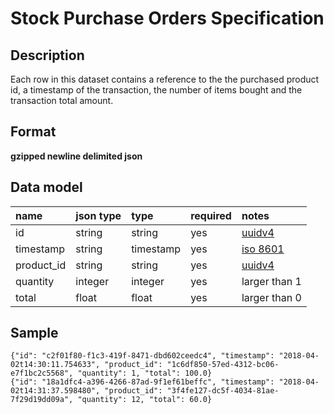 # Stock Purchase Orders Specification

## Description

Each row in this dataset contains a reference to the the purchased product id, a timestamp of the transaction, the number of items bought and the transaction total amount.

## Format

**gzipped newline delimited json**

## Data model

name         | json type | type        | required | notes
:------------|:----------|:------------|:---------|:-----
id           | string    | string      | yes      | [uuidv4]
timestamp    | string    | timestamp   | yes      | [iso 8601]
product_id   | string    | string      | yes      | [uuidv4]
quantity     | integer   | integer     | yes      | larger than 1
total        | float     | float       | yes      | larger than 0

## Sample

```jsonl
{"id": "c2f01f80-f1c3-419f-8471-dbd602ceedc4", "timestamp": "2018-04-02t14:30:11.754633", "product_id": "1c6df850-57ed-4312-bc06-e7f1bc2c5568", "quantity": 1, "total": 100.0}
{"id": "18a1dfc4-a396-4266-87ad-9f1ef61beffc", "timestamp": "2018-04-02t14:31:37.598480", "product_id": "3f4fe127-dc5f-4034-81ae-7f29d19dd09a", "quantity": 12, "total": 60.0}
```

[iso 8601]: https://en.wikipedia.org/wiki/iso_8601
[uuidv4]: https://en.wikipedia.org/wiki/universally_unique_identifier#version_4_(random)

